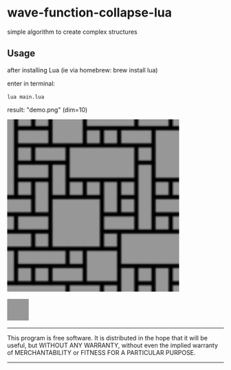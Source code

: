 # wave-function-collapse-lua
simple algorithm to create complex structures

## Usage

after installing Lua (ie via homebrew: brew install lua)

enter in terminal: 
```
lua main.lua
```
result: "demo.png" (dim=10)
<div align="left"><img src="/resources/demo.png" width="400px"</img></div> 

![](tileSet/blank.png)

*************
This program is free software. It is distributed in the hope that it will be useful, but WITHOUT ANY WARRANTY, without even the implied warranty of MERCHANTABILITY or FITNESS FOR A PARTICULAR PURPOSE. 
*************
